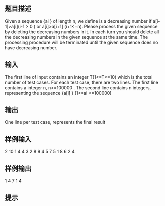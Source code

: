 ## 题目描述
Given a sequence  {ai
}  of length n, we define is a decreasing number if a[i-1]>a[i](i-1 > 0 ) or a[i]>a[i+1] (i+1<=n). Please process the given sequence by deleting the decreasing numbers in it. In each turn you should delete all the decreasing numbers in the given sequence at the same time. The processing procedure will be terminated until the given sequence does no have decreasing number.
## 输入
The first line of input contains an integer T(1<=T<=10) which is the total number of test cases.
For each test case, there are two lines.
The first line contains a integer n, n<=100000
.
The second line contains n integers, representing the sequence {a[i]
} (1<=ai
<=100000)


## 输出
One line per test case, represents the final result
## 样例输入
2
10
1 4 4 3 2 8 9 4 5 7
5
1 8 6 2 4
## 样例输出
1 4 7
1 4
## 提示
